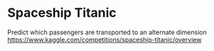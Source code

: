 # Spaceship Titanic
Predict which passengers are transported to an alternate dimension
<https://www.kaggle.com/competitions/spaceship-titanic/overview>